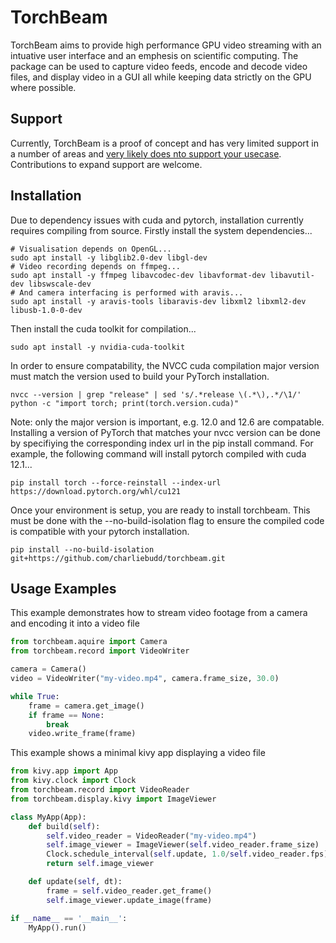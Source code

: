 # TorchBeam
TorchBeam aims to provide high performance GPU video streaming with an intuative user interface and an emphesis on scientific computing.
The package can be used to capture video feeds, encode and decode video files, and display video in a GUI all while keeping data strictly on the GPU where possible.

## Support
Currently, TorchBeam is a proof of concept and has very limited support in a number of areas and <ins>very likely does nto support your usecase</ins>. Contributions to expand support are welcome.

## Installation
Due to dependency issues with cuda and pytorch, installation currently requires compiling from source.
Firstly install the system dependencies...
```
# Visualisation depends on OpenGL...
sudo apt install -y libglib2.0-dev libgl-dev
# Video recording depends on ffmpeg...
sudo apt install -y ffmpeg libavcodec-dev libavformat-dev libavutil-dev libswscale-dev
# And camera interfacing is performed with aravis...
sudo apt install -y aravis-tools libaravis-dev libxml2 libxml2-dev libusb-1.0-0-dev
```
Then install the cuda toolkit for compilation...
```
sudo apt install -y nvidia-cuda-toolkit
```
In order to ensure compatability, the NVCC cuda compilation major version must match the version used to build your PyTorch installation.
```
nvcc --version | grep "release" | sed 's/.*release \(.*\),.*/\1/'
python -c "import torch; print(torch.version.cuda)"
```
Note: only the major version is important, e.g. 12.0 and 12.6 are compatable.
Installing a version of PyTorch that matches your nvcc version can be done by specifiying the corresponding index url in the pip install command.
For example, the following command will install pytorch compiled with cuda 12.1...
```
pip install torch --force-reinstall --index-url https://download.pytorch.org/whl/cu121
```

Once your environment is setup, you are ready to install torchbeam. This must be done with the --no-build-isolation flag to ensure the compiled code is compatible with your pytorch installation.
```
pip install --no-build-isolation git+https://github.com/charliebudd/torchbeam.git
```


## Usage Examples
This example demonstrates how to stream video footage from a camera and encoding it into a video file
```Python
from torchbeam.aquire import Camera
from torchbeam.record import VideoWriter

camera = Camera()
video = VideoWriter("my-video.mp4", camera.frame_size, 30.0)

while True:
    frame = camera.get_image()
    if frame == None:
        break
    video.write_frame(frame)
```

This example shows a minimal kivy app displaying a video file
```Python
from kivy.app import App
from kivy.clock import Clock
from torchbeam.record import VideoReader
from torchbeam.display.kivy import ImageViewer

class MyApp(App):
    def build(self):
        self.video_reader = VideoReader("my-video.mp4")
        self.image_viewer = ImageViewer(self.video_reader.frame_size)
        Clock.schedule_interval(self.update, 1.0/self.video_reader.fps)
        return self.image_viewer

    def update(self, dt):
        frame = self.video_reader.get_frame()
        self.image_viewer.update_image(frame)

if __name__ == '__main__':
    MyApp().run()
```
